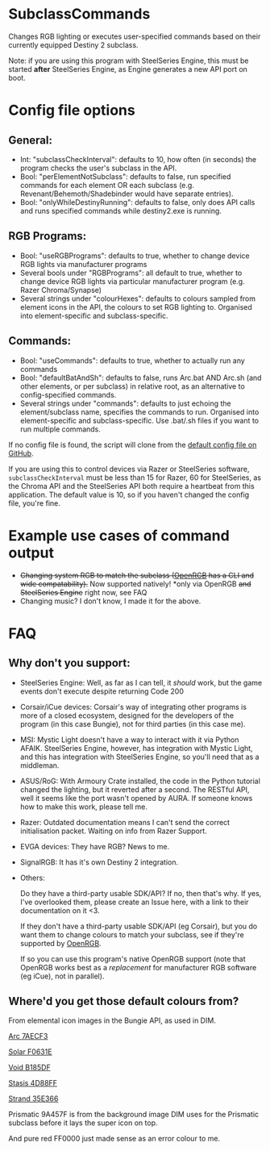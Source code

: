 # SubclassCommands
Changes RGB lighting or executes user-specified commands based on their currently equipped Destiny 2 subclass.

Note: if you are using this program with SteelSeries Engine, this must be started **after** SteelSeries Engine, as Engine generates a new API port on boot.

# Config file options
## General:
- Int: "subclassCheckInterval": defaults to 10, how often (in seconds) the program checks the user's subclass in the API.
- Bool: "perElementNotSubclass": defaults to false, run specified commands for each element OR each subclass (e.g. Revenant/Behemoth/Shadebinder would have separate entries).
- Bool: "onlyWhileDestinyRunning": defaults to false, only does API calls and runs specified commands while destiny2.exe is running.

## RGB Programs:
- Bool: "useRGBPrograms": defaults to true, whether to change device RGB lights via manufacturer programs
- Several bools under "RGBPrograms": all default to true, whether to change device RGB lights via particular manufacturer program (e.g. Razer Chroma/Synapse)
- Several strings under "colourHexes": defaults to colours sampled from element icons in the API, the colours to set RGB lighting to. Organised into element-specific and subclass-specific.

## Commands:
- Bool: "useCommands": defaults to true, whether to actually run any commands
- Bool: "defaultBatAndSh": defaults to false, runs Arc.bat AND Arc.sh (and other elements, or per subclass) in relative root, as an alternative to config-specified commands.
- Several strings under "commands": defaults to just echoing the element/subclass name, specifies the commands to run. Organised into element-specific and subclass-specific. Use .bat/.sh files if you want to run multiple commands.

If no config file is found, the script will clone from the [default config file on GitHub](https://github.com/mennockramer/SubclassCommands/blob/main/SubclassCommandsConfig-DEFAULT.json).

If you are using this to control devices via Razer or SteelSeries software, `subclassCheckInterval` must be less than 15 for Razer, 60 for SteelSeries, as the Chroma API and the SteelSeries API both require a heartbeat from this application. The default value is 10, so if you haven't changed the config file, you're fine.


# Example use cases of command output
- ~~Changing system RGB to match the subclass ([OpenRGB](https://openrgb.org/) has a CLI and wide compatability).~~ Now supported natively! *only via OpenRGB ~~and SteelSeries Engine~~ right now, see FAQ
- Changing music? I don't know, I made it for the above.


# FAQ
## Why don't you support:

- SteelSeries Engine: Well, as far as I can tell, it *should* work, but the game events don't execute despite returning Code 200

- Corsair/iCue devices: Corsair's way of integrating other programs is more of a closed ecosystem, designed for the developers of the program (in this case Bungie), not for third parties (in this case me).

- MSI: Mystic Light doesn't have a way to interact with it via Python AFAIK. SteelSeries Engine, however, has integration with Mystic Light, and this has integration with SteelSeries Engine, so you'll need that as a middleman.

- ASUS/RoG: With Armoury Crate installed, the code in the Python tutorial changed the lighting, but it reverted after a second. The RESTful API, well it seems like the port wasn't opened by AURA. If someone knows how to make this work, please tell me.

- Razer: Outdated documentation means I can't send the correct initialisation packet. Waiting on info from Razer Support.

- EVGA devices: They have RGB? News to me. 

- SignalRGB: It has it's own Destiny 2 integration.

- Others:

  Do they have a third-party usable SDK/API? If no, then that's why. If yes, I've overlooked them, please create an Issue here, with a link to their documentation on it <3.

  If they don't have a third-party usable SDK/API (eg Corsair), but you do want them to change colours to match your subclass, see if they're supported by [OpenRGB](https://openrgb.org/).

  If so you can use this program's native OpenRGB support (note that OpenRGB works best as a *replacement* for manufacturer RGB software (eg iCue), not in parallel).

## Where'd you get those default colours from?
From elemental icon images in the Bungie API, as used in DIM.

[Arc 7AECF3](https://www.bungie.net/common/destiny2_content/icons/DestinyDamageTypeDefinition_092d066688b879c807c3b460afdd61e6.png)

[Solar F0631E](https://www.bungie.net/common/destiny2_content/icons/DestinyDamageTypeDefinition_2a1773e10968f2d088b97c22b22bba9e.png)

[Void B185DF](https://www.bungie.net/common/destiny2_content/icons/DestinyDamageTypeDefinition_ceb2f6197dccf3958bb31cc783eb97a0.png)

[Stasis 4D88FF](https://www.bungie.net/common/destiny2_content/icons/DestinyDamageTypeDefinition_530c4c3e7981dc2aefd24fd3293482bf.png)

[Strand 35E366](https://www.bungie.net/common/destiny2_content/icons/DestinyDamageTypeDefinition_b2fe51a94f3533f97079dfa0d27a4096.png)

Prismatic 9A457F is from the background image DIM uses for the Prismatic subclass before it lays the super icon on top.

And pure red FF0000 just made sense as an error colour to me.






